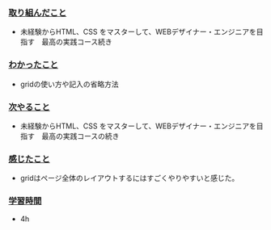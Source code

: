 ### <u>取り組んだこと</u>
- 未経験からHTML、CSS をマスターして、WEBデザイナー・エンジニアを目指す　最高の実践コース続き

### <u>わかったこと</u>
- gridの使い方や記入の省略方法

### <u>次やること</u>
- 未経験からHTML、CSS をマスターして、WEBデザイナー・エンジニアを目指す　最高の実践コースの続き

### <u>感じたこと</u>
- gridはページ全体のレイアウトするにはすごくやりやすいと感じた。

### <u>学習時間</u>
- 4h